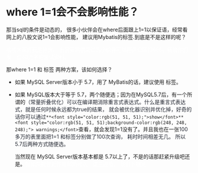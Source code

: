 # where 1=1会不会影响性能？

那当sql的条件是动态的， 很多小伙伴会在where后面跟上1=1以保证语，经常看网上的八股文说1=1会影响性能， 建议用Mybatis的<where>标签.到底是不是这样的呢？

<font style="color:#FFFFFF;">哈喽大家好我是徐庶， 有需要跳槽面试的小伙伴可以再评论区扣666，我给你们发一份80万字的面试资料。</font>

那where 1=1 和 <where> 标签 两种方案，该如何选择？

+ 如果 MySQL Server版本小于 5.7，用了 MyBatis的话，建议使用<where> 标签。

+ 如果 MySQL版本大于等于 5.7，两个随便选；因为在MySQL5.7后，有一个所谓的<font style="color:rgb(37, 41, 51);">（常量折叠优化）可以在编译期消除重言式表达式。什么是重言式表达式，就是任何时候永远都为true的结果， 就会被优化器识别并优化掉，好奇的话你可以通过</font>`**<font style="color:rgb(51, 51, 51);">show</font>**<font style="color:rgb(51, 51, 51);background-color:rgb(248, 248, 248);"> warnings;</font>`查看，就会发现1=1没有了。并且我也在一张<font style="color:rgb(37, 41, 51);">100多万的表里面把1=1 和<where>标签分别做了100次查询， 耗时时间相差无几。  所以5.7后两种方式随便选。</font>

   当然现在 MySQL Server版本基本都是 5.7以上了，不是的话那赶紧升级吧还是。<font style="color:#FFFFFF;">好如果视频对你有帮助可以一键三连哦， 我们下期见</font>
